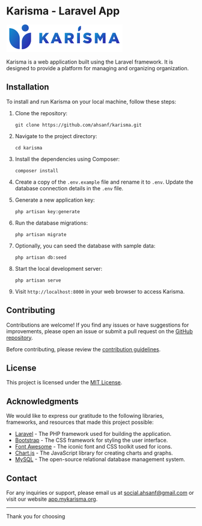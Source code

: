 # Karisma - Laravel App

![Karisma Logo](/public/images/logo-full.svg)

Karisma is a web application built using the Laravel framework. It is designed to provide a platform for managing and organizing organization.

## Installation

To install and run Karisma on your local machine, follow these steps:

1. Clone the repository:

   ```
   git clone https://github.com/ahsanf/karisma.git
   ```

2. Navigate to the project directory:

   ```
   cd karisma
   ```

3. Install the dependencies using Composer:

   ```
   composer install
   ```

4. Create a copy of the `.env.example` file and rename it to `.env`. Update the database connection details in the `.env` file.

5. Generate a new application key:

   ```
   php artisan key:generate
   ```

6. Run the database migrations:

   ```
   php artisan migrate
   ```

7. Optionally, you can seed the database with sample data:

   ```
   php artisan db:seed
   ```

8. Start the local development server:

   ```
   php artisan serve
   ```

9. Visit `http://localhost:8000` in your web browser to access Karisma.

## Contributing

Contributions are welcome! If you find any issues or have suggestions for improvements, please open an issue or submit a pull request on the [GitHub repository](https://github.com/your-username/karisma).

Before contributing, please review the [contribution guidelines](CONTRIBUTING.md).

## License

This project is licensed under the [MIT License](LICENSE).

## Acknowledgments

We would like to express our gratitude to the following libraries, frameworks, and resources that made this project possible:

- [Laravel](https://laravel.com) - The PHP framework used for building the application.
- [Bootstrap](https://getbootstrap.com) - The CSS framework for styling the user interface.
- [Font Awesome](https://fontawesome.com) - The iconic font and CSS toolkit used for icons.
- [Chart.js](https://www.chartjs.org) - The JavaScript library for creating charts and graphs.
- [MySQL](https://www.mysql.com) - The open-source relational database management system.

## Contact

For any inquiries or support, please email us at social.ahsanf@gmail.com or visit our website [app.mykarisma.org](https:/app.mykarisma.org).

---

Thank you for choosing
